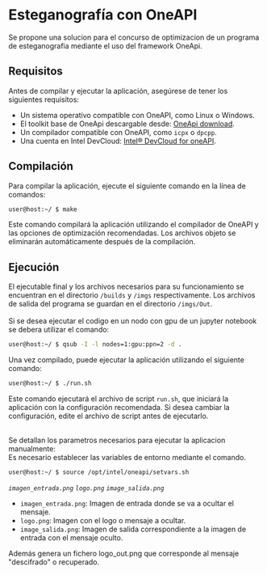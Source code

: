 # Esteganografía con OneAPI

Se propone una solucion para el concurso de optimizacion de un programa de esteganografia mediante el uso del framework OneApi.

## Requisitos

Antes de compilar y ejecutar la aplicación, asegúrese de tener los siguientes requisitos:

- Un sistema operativo compatible con OneAPI, como Linux o Windows.
- El toolkit base de OneApi descargable desde:  [OneApi download](https://www.intel.com/content/www/us/en/developer/tools/oneapi/toolkits.html#base-kit).
- Un compilador compatible con OneAPI, como `icpx` o `dpcpp`.
- Una cuenta en Intel DevCloud: [Intel® DevCloud for oneAPI](https://devcloud.intel.com/oneapi/).

## Compilación

Para compilar la aplicación, ejecute el siguiente comando en la línea de comandos:

```bash
user@host:~/ $ make
```

Este comando compilará la aplicación utilizando el compilador de OneAPI y las opciones de optimización recomendadas. Los archivos objeto se eliminarán automáticamente después de la compilación.

## Ejecución

El ejecutable final y los archivos necesarios para su funcionamiento se encuentran en el directorio `/builds` y `/imgs` respectivamente. Los archivos de salida del programa se guardan en el directorio `/imgs/Out`.
</br>
</br>
Si se desea ejecutar el codigo en un nodo con gpu de un jupyter notebook se debera utilizar el comando:

```bash
user@host:~/ $ qsub -I -l nodes=1:gpu:ppn=2 -d .
```

Una vez compilado, puede ejecutar la aplicación utilizando el siguiente comando:

```bash
user@host:~/ $ ./run.sh
```

Este comando ejecutará el archivo de script `run.sh`, que iniciará la aplicación con la configuración recomendada. Si desea cambiar la configuración, edite el archivo de script antes de ejecutarlo.

</br>
Se detallan los parametros necesarios para ejecutar la aplicacion manualmente:
</br>
Es necesario establecer las variables de entorno mediante el comando.

```bash
user@host:~/ $ source /opt/intel/oneapi/setvars.sh
```

*`imagen_entrada.png` `logo.png` `image_salida.png`*

- `imagen_entrada.png`: Imagen de entrada donde se va a ocultar el mensaje.
- `logo.png`: Imagen con el logo o mensaje a ocultar.
- `image_salida.png`: Imagen de salida correspondiente a la imagen de entrada con el mensaje oculto.

Además genera un fichero logo_out.png que corresponde al mensaje "descifrado" o recuperado.
